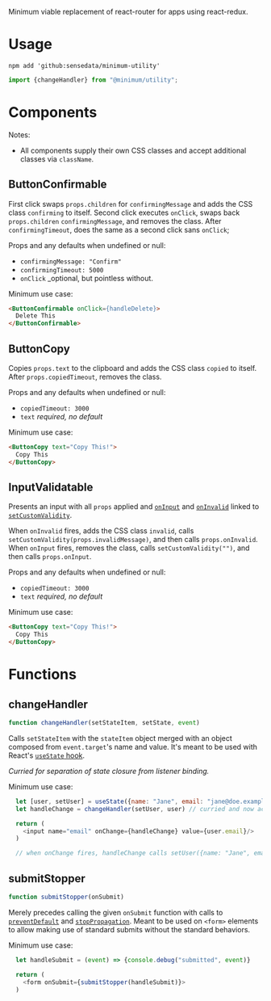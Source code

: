 Minimum viable replacement of react-router for apps using react-redux.

# Usage

```shell
npm add 'github:sensedata/minimum-utility'
```

```javascript
import {changeHandler} from "@minimum/utility";
```

# Components

Notes:

* All components supply their own CSS classes and accept additional classes via
`className`.

## ButtonConfirmable

First click swaps `props.children` for `confirmingMessage` and adds the CSS
class `confirming` to itself. Second click executes `onClick`, swaps back
`props.children` `confirmingMessage`, and removes the class. After
`confirmingTimeout`, does the same as a second click sans `onClick`;

Props and any defaults when undefined or null:

* `confirmingMessage: "Confirm"`
* `confirmingTimeout: 5000`
* `onClick` _optional, but pointless without.

Minimum use case:
```html
<ButtonConfirmable onClick={handleDelete}>
  Delete This
</ButtonConfirmable>
```

## ButtonCopy

Copies `props.text` to the clipboard and adds the CSS class `copied` to itself.
After `props.copiedTimeout`, removes the class.

Props and any defaults when undefined or null:

* `copiedTimeout: 3000`
* `text` _required, no default_

Minimum use case:
```html
<ButtonCopy text="Copy This!">
  Copy This
</ButtonCopy>
```

## InputValidatable

Presents an input with all `props` applied and
[`onInput`](https://developer.mozilla.org/en-US/docs/Web/API/GlobalEventHandlers/oninput)
and
[`onInvalid`](https://developer.mozilla.org/en-US/docs/Web/API/GlobalEventHandlers/oninvalid)
linked to
[`setCustomValidity`](https://developer.mozilla.org/en-US/docs/Web/API/HTMLSelectElement/setCustomValidity).

When `onInvalid` fires, adds the CSS class `invalid`, calls
`setCustomValidity(props.invalidMessage)`, and then calls `props.onInvalid`.
When `onInput` fires, removes the class, calls `setCustomValidity("")`, and then
calls `props.onInput`.

Props and any defaults when undefined or null:

* `copiedTimeout: 3000`
* `text` _required, no default_

Minimum use case:
```html
<ButtonCopy text="Copy This!">
  Copy This
</ButtonCopy>
```

# Functions

## changeHandler

```javascript
function changeHandler(setStateItem, setState, event)
```

Calls `setStateItem` with the `stateItem` object merged with an object composed
from `event.target`'s name and value. It's meant to be used with React's
[`useState` hook](https://reactjs.org/docs/hooks-state.html).

_Curried for separation of state closure from listener binding._

Minimum use case:

```javascript
  let [user, setUser] = useState({name: "Jane", email: "jane@doe.example"})
  let handleChange = changeHandler(setUser, user) // curried and now accepting (event)

  return (
    <input name="email" onChange={handleChange} value={user.email}/>
  )

  // when onChange fires, handleChange calls setUser({name: "Jane", email: input.value})
```

## submitStopper

```javascript
function submitStopper(onSubmit)
```

Merely precedes calling the given `onSubmit` function with calls to
[`preventDefault`](https://developer.mozilla.org/en-US/docs/Web/API/Event/preventDefault)
and
[`stopPropagation`](https://developer.mozilla.org/en-US/docs/Web/API/Event/stopPropagation).
Meant to be used on `<form>` elements to allow making use of standard submits
without the standard behaviors.

Minimum use case:

```javascript
  let handleSubmit = (event) => {console.debug("submitted", event)}

  return (
    <form onSubmit={submitStopper(handleSubmit)}>
  )
```
